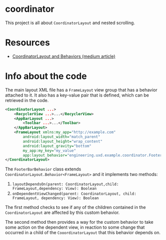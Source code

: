 # coordinator

This project is all about `CoordinatorLayout` and nested scrolling.

# Resources

- [CoordinatorLayout and Behaviors (medium article)](https://goo.gl/oLH8pm)

# Info about the code

The main layout XML file has a `FrameLayout` view group that has a behavior 
attached to it. It also has a key-value pair that is defined, which 
can be retrieved in the code.

```xml
<CoordinatorLayout ...>
    <RecyclerView ...>...</RecyclerView>
    <AppBarLayout ...>
        <Toolbar ...>...</Toolbar>
    </AppBarLayout>
    <FrameLayout xmlns:my_app="http://example.com"
        android:layout_width="match_parent"
        android:layout_height="wrap_content"
        android:layout_gravity="bottom"
        my_app:my_key="my_value"
        app:layout_behavior="engineering.uxd.example.coordinator.FooterBarBehavior">
</CoordinatorLayout>
```

The `FooterBarBehavior` class extends `CoordinatorLayout.Behavior<FrameLayout>` and it implements 
two methods:
1. `layoutDependsOn(parent: CoordinatorLayout,child: FrameLayout,dependency: View): Boolean`
2. `onDependentViewChanged(parent: CoordinatorLayout, child: FrameLayout, dependency: View): Boolean`

The first method checks to see if any of the children contained in the `CoordinatorLayout` are
affected by this custom behavior.

The second method then provides a way for the custom behavior to take some action on the 
dependent view, in reaction to some change that occurred in a child of the `CooordinatorLayout`
that this behavior depends on.